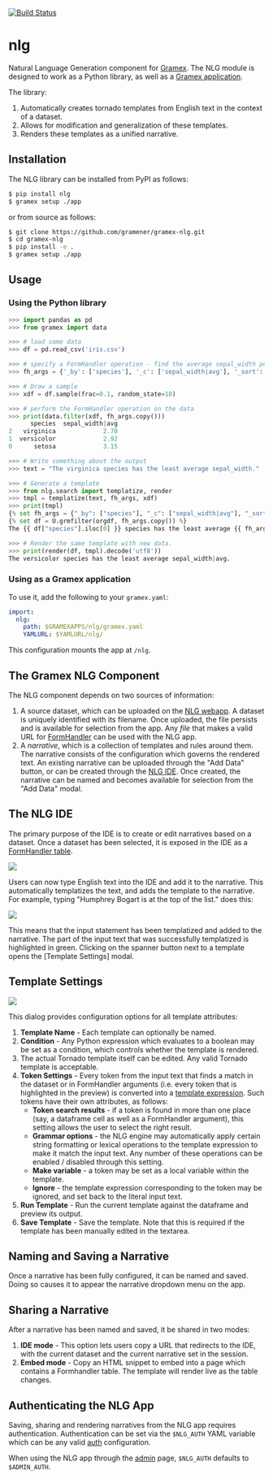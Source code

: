 [![Build Status](https://travis-ci.org/gramener/gramex-nlg.svg?branch=dev)](https://travis-ci.org/gramener/gramex-nlg)

# nlg

Natural Language Generation component for [Gramex](https://github.com/gramener/gramex).
The NLG module is designed to work as a Python library, as well as a [Gramex application](https://learn.gramener.com/guide/apps/#gramex-apps).

The library:

1. Automatically creates tornado templates from English text in the context of a dataset.
2. Allows for modification and generalization of these templates.
3. Renders these templates as a unified narrative.

## Installation

The NLG library can be installed from PyPI as follows:

```bash
$ pip install nlg
$ gramex setup ./app
```

or from source as follows:

```bash
$ git clone https://github.com/gramener/gramex-nlg.git
$ cd gramex-nlg
$ pip install -e .
$ gramex setup ./app
```

## Usage

### Using the Python library

```python
>>> import pandas as pd
>>> from gramex import data

>>> # load some data
>>> df = pd.read_csv('iris.csv')

>>> # specify a FormHandler operation - find the average sepal_width per species
>>> fh_args = {'_by': ['species'], '_c': ['sepal_width|avg'], '_sort': ['sepal_width|avg']}

>>> # Draw a sample
>>> xdf = df.sample(frac=0.1, random_state=10)

>>> # perform the FormHandler operation on the data
>>> print(data.filter(xdf, fh_args.copy()))
      species  sepal_width|avg
2   virginica             2.70
1  versicolor             2.92
0      setosa             3.15

>>> # Write something about the output
>>> text = "The virginica species has the least average sepal_width."

>>> # Generate a template
>>> from nlg.search import templatize, render
>>> tmpl = templatize(text, fh_args, xdf)
>>> print(tmpl)
{% set fh_args = {"_by": ["species"], "_c": ["sepal_width|avg"], "_sort": ["sepal_width|avg"]}  %}
{% set df = U.grmfilter(orgdf, fh_args.copy()) %}
The {{ df["species"].iloc[0] }} species has the least average {{ fh_args["_sort"][0].lower() }}.

>>> # Render the same template with new data.
>>> print(render(df, tmpl).decode('utf8'))
The versicolor species has the least average sepal_width|avg.
```


### Using as a Gramex application

To use it, add the following to your `gramex.yaml`:

```yaml
import:
  nlg:
    path: $GRAMEXAPPS/nlg/gramex.yaml
    YAMLURL: $YAMLURL/nlg/
```

This configuration mounts the app at `/nlg`.

## The Gramex NLG Component

The NLG component depends on two sources of information:

1. A source dataset, which can be uploaded on the [NLG webapp](nlg/).
   A dataset is uniquely identified with its filename. Once
   uploaded, the file persists and is available for selection from the app.
   Any *file* that makes a valid URL for
   [FormHandler](http://learn.gramener.com/guide/formhandler) can be used with
   the NLG app.
2. A _narrative_, which is a collection of templates and rules around them.
   The narrative consists of the configuration which governs the rendered text.
   An existing narrative can be uploaded through the "Add Data" button, or can be
   created through the [NLG IDE](nlg/). Once created, the narrative can be
   named and becomes available for selection from the "Add Data" modal.

## The NLG IDE

The primary purpose of the IDE is to create or edit narratives based on a
dataset. Once a dataset has been selected, it is exposed in the IDE as a
[FormHandler table](https://learn.gramener.com/guide/formhandler/#formhandler-tables).

![](images/nlg-ide-input.png)

Users can now type English text into the IDE and add it to the narrative. This
automatically templatizes the text, and adds the template to the narrative. For
example, typing "Humphrey Bogart is at the top of the list." does this:

![](images/nlg-ide-toplist.png)

This means that the input statement has been templatized and added
to the narrative. The part of the input text that was successfully templatized
is highlighted in green. Clicking on the spanner button next to a template opens
the [Template Settings] modal.


## Template Settings
![](images/nlg-template-settings.png)

This dialog provides configuration options for all template attributes:

1. **Template Name** - Each template can optionally be named.
2. **Condition** - Any Python expression which evaluates to a boolean may be set as
   a condition, which controls whether the template is rendered.
3. The actual Tornado template itself can be edited. Any valid Tornado template
   is acceptable.
4. **Token Settings** - Every token from the input text that finds a match in
   the dataset or in FormHandler arguments (i.e. every token that is highlighted
   in the preview) is converted into a
   [template expression](https://www.tornadoweb.org/en/stable/template.html#syntax-reference).
   Such tokens have their own attributes, as follows:
    - **Token search results** - if a token is found in more than one place (say, a
      dataframe cell as well as a FormHandler argument), this setting allows the
      user to select the right result.
    - **Grammar options** - the NLG engine may automatically apply certain
      string formatting or lexical operations to the template expression to make
      it match the input text. Any number of these operations can be enabled /
      disabled through this setting.
    - **Make variable** - a token may be set as a local variable within the
      template.
    - **Ignore** - the template expression corresponding to the token may be
      ignored, and set back to the literal input text.
5. **Run Template** - Run the current template against the dataframe and preview
   its output.
6. **Save Template** - Save the template. Note that this is required if the
   template has been manually edited in the textarea.


## Naming and Saving a Narrative

Once a narrative has been fully configured, it can be named and saved. Doing so
causes it to appear the narrative dropdown menu on the app.


## Sharing a Narrative

After a narrative has been named and saved, it be shared in two modes:

1. **IDE mode** - This option lets users copy a URL that redirects to the
   IDE, with the current dataset and the current narrative set in the session.
2. **Embed mode** - Copy an HTML snippet to embed into a page which contains a
   Formhandler table. The template will render live as the table changes.


## Authenticating the NLG App

Saving, sharing and rendering narratives from the NLG app requires authentication.
Authentication can be set via the `$NLG_AUTH` YAML variable which can be any valid
[auth](../auth/#authorization) configuration.

When using the NLG app through the [admin](../admin) page, `$NLG_AUTH` defaults to `$ADMIN_AUTH`.
